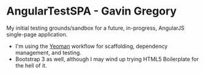 AngularTestSPA - Gavin Gregory
==============
My initial testing grounds/sandbox for a future, in-progress, AngularJS single-page application.

- I'm using the [Yeoman](http://example.com/ "Title") workflow for scaffolding, dependency management, and testing.
- Bootstrap 3 as well, although I may wind up trying HTML5 Boilerplate for the hell of it.
